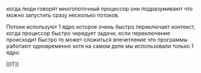 когда люди говорят многопоточный процессор они подразумивают что можно запустить сразу несколько потоков.

Потоки используют 1 ядро которое очень быстро переключает контекст, когда процессор быстро чередует задачи, если переключение происходит быстро то может сложиться впечетление что программы работают одновременно хотя на самом деле мы использовали только 1 ядро.

[[IT]]